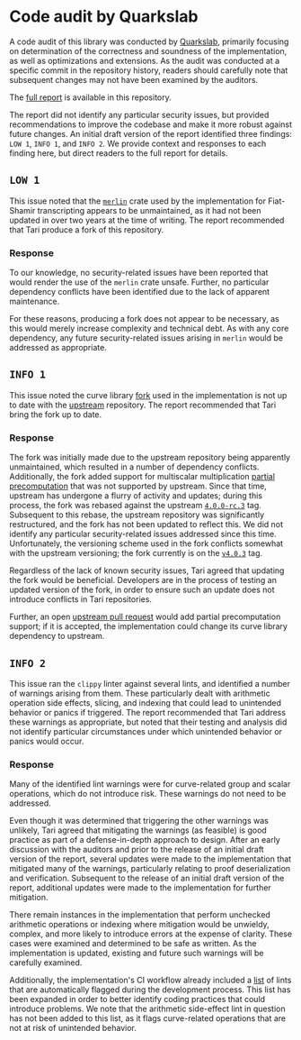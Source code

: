 # Code audit by Quarkslab

A code audit of this library was conducted by [Quarkslab](https://www.quarkslab.com/), primarily focusing on determination of the correctness and soundness of the implementation, as well as optimizations and extensions.
As the audit was conducted at a specific commit in the repository history, readers should carefully note that subsequent changes may not have been examined by the auditors.

The [full report](report.pdf) is available in this repository.

The report did not identify any particular security issues, but provided recommendations to improve the codebase and make it more robust against future changes.
An initial draft version of the report identified three findings: `LOW 1`, `INFO 1`, and `INFO 2`.
We provide context and responses to each finding here, but direct readers to the full report for details.

## `LOW 1`

This issue noted that the [`merlin`](https://crates.io/crates/merlin) crate used by the implementation for Fiat-Shamir transcripting appears to be unmaintained, as it had not been updated in over two years at the time of writing.
The report recommended that Tari produce a fork of this repository.

### Response

To our knowledge, no security-related issues have been reported that would render the use of the `merlin` crate unsafe.
Further, no particular dependency conflicts have been identified due to the lack of apparent maintenance.

For these reasons, producing a fork does not appear to be necessary, as this would merely increase complexity and technical debt.
As with any core dependency, any future security-related issues arising in `merlin` would be addressed as appropriate.

## `INFO 1`

This issue noted the curve library [fork](https://crates.io/crates/tari-curve25519-dalek) used in the implementation is not up to date with the [upstream](https://crates.io/crates/curve25519-dalek) repository.
The report recommended that Tari bring the fork up to date.

### Response

The fork was initially made due to the upstream repository being apparently unmaintained, which resulted in a number of dependency conflicts.
Additionally, the fork added support for multiscalar multiplication [partial precomputation](https://github.com/tari-project/curve25519-dalek/pull/1) that was not supported by upstream.
Since that time, upstream has undergone a flurry of activity and updates; during this process, the fork was rebased against the upstream [`4.0.0-rc.3`](https://github.com/dalek-cryptography/curve25519-dalek/releases/tag/4.0.0-rc.3) tag.
Subsequent to this rebase, the upstream repository was significantly restructured, and the fork has not been updated to reflect this.
We did not identify any particular security-related issues addressed since this time.
Unfortunately, the versioning scheme used in the fork conflicts somewhat with the upstream versioning; the fork currently is on the [`v4.0.3`](https://github.com/tari-project/curve25519-dalek/releases/tag/v4.0.3) tag.

Regardless of the lack of known security issues, Tari agreed that updating the fork would be beneficial.
Developers are in the process of testing an updated version of the fork, in order to ensure such an update does not introduce conflicts in Tari repositories.

Further, an open [upstream pull request](https://github.com/dalek-cryptography/curve25519-dalek/pull/546) would add partial precomputation support; if it is accepted, the implementation could change its curve library dependency to upstream.

## `INFO 2`

This issue ran the `clippy` linter against several lints, and identified a number of warnings arising from them.
These particularly dealt with arithmetic operation side effects, slicing, and indexing that could lead to unintended behavior or panics if triggered.
The report recommended that Tari address these warnings as appropriate, but noted that their testing and analysis did not identify particular circumstances under which unintended behavior or panics would occur.

### Response

Many of the identified lint warnings were for curve-related group and scalar operations, which do not introduce risk.
These warnings do not need to be addressed.

Even though it was determined that triggering the other warnings was unlikely, Tari agreed that mitigating the warnings (as feasible) is good practice as part of a defense-in-depth approach to design.
After an early discussion with the auditors and prior to the release of an initial draft version of the report, several updates were made to the implementation that mitigated many of the warnings, particularly relating to proof deserialization and verification.
Subsequent to the release of an initial draft version of the report, additional updates were made to the implementation for further mitigation.

There remain instances in the implementation that perform unchecked arithmetic operations or indexing where mitigation would be unwieldy, complex, and more likely to introduce errors at the expense of clarity.
These cases were examined and determined to be safe as written.
As the implementation is updated, existing and future such warnings will be carefully examined.

Additionally, the implementation's CI workflow already included a [list](https://github.com/tari-project/bulletproofs-plus/blob/main/lints.toml) of lints that are automatically flagged during the development process.
This list has been expanded in order to better identify coding practices that could introduce problems.
We note that the arithmetic side-effect lint in question has not been added to this list, as it flags curve-related operations that are not at risk of unintended behavior.
